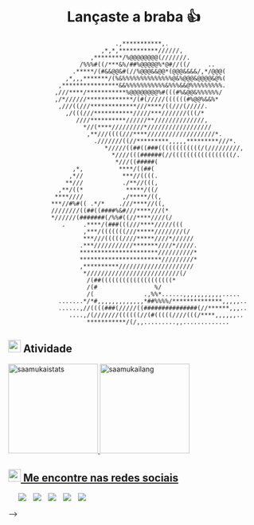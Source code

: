 ## <h1 align="center">Lançaste a braba :thumbsup: </h1>
<p align="center">


                                                                                
                                  .,***********,.                               
                              ,*,*,***********//////,                           
                           ,********/%@@@@@@@@(///////.                         
                        /%%%#((/***&%/##%@@@@@%*@#//((/     ..                  
                      .*****/(#&&@@&#(//%@@@&&@@*(@@@&&&&/,*/@@@(               
                    ,*,,,*******/(%&%%%%%%%%%%%%%%@&%@@@&@@@@&@%(               
                  ,****************&&%%%%%%%%%%%&%%%&&@%%%%%%%%%.               
                 ,///****/***********%@@@@@@@@%#(((#%&@@&%%%%%%/                
                 ,/*//////*************/(#(/////((((((#%@@%&&%*                 
                  ,///((///*************///****/((///(/////.                    
                    ,/(((///***********/////***///////(((/*                     
                       ////**********//////**//////////////,                    
                         *//(****/////////*//////////////////                   
                          ,**///((((///****///////////////////*.                
                            .///////((//*********,,,,,*********///*.            
                               */////((##((###((((((((((((/(/////////,          
                                 *////(((######(//(((((((((((((((((/.           
                                  *///((#####(                                  
                      ,*,          ****/((##(                                   
                     ,*//           ***//((((.                                  
                    **///           ./**//(((,                                  
                  ,**/((*            *****/((/                                  
                 ****////           ,/*****/((,                                 
                ***//#%#(( .*/*    .///****//((,                                
                ////////((##((####%&#///****///(*                               
                *//////(#######(/%%#((//****////(/                              
                   .     .****/(###(((///****/////(((                           
                         ,***/(((((((///*****////////(/                         
                         ***///(((((////*****////*//////                        
                        .***///////////*******////*/////.                       
                        **********************//////////*                       
                        ***********************/////////*                       
                        ,**********/////////////////////                        
                         *//////////////////////////(/                          
                          /(##((((((((((((((((((((*                             
                          /(#                %/                                 
                          /(              .,%%*......,,,,,,,,,,,.....           
                  .......*/*#,,,,,,,,,,,,,*##%%%%/**************,,,,,..         
                  ......,//((((###(/////((###############(//******,,,..         
                     ....,/(///////((((((//(#(((((////(((/****,,,,,,..          
                          ***********/(/,,.........,,.............              


	
</p>
<!-- <h1 align="center">Opa, falaí!👋Eu sou o <a href="https://github.com/saamukai" target="blank">
saamukai</a></h1>
<h3 align="center"> Aprendiz iniciante de tecnologias e computação &#127463;&#127479</h3>

<p align="left"> <img src="https://komarev.com/ghpvc/?username=saamukai&label=Profile%20views&color=0e75b6&style=flat" alt="100rabhcsmc" /> </p>

## <img src="https://media2.giphy.com/media/QssGEmpkyEOhBCb7e1/giphy.gif?cid=ecf05e47a0n3gi1bfqntqmob8g9aid1oyj2wr3ds3mg700bl&rid=giphy.gif" width ="25"><b> Um pouco de mim</b>

<p align="center">
<a target="_blank" align="center">
<img align="right" top="120" height="150" width="240" alt="GIF" src="https://64.media.tumblr.com/tumblr_m8wnqaK0Td1rtyx3fo1_r1_500.gifv">
</a>
<h5 align="left">- 🖥️ Cursando Graduação em Engenharia da Computação, na Universidade Tecnológica Federal do Paraná</h5>
<h5 align="left">- 📧 Contate-me pelo email: contato.samukajpc@gmail.com</h5>
<h5 align="left">- 😬 Curioso, Comunicativo e Amigável</h5>
</p>

## <img src="https://media2.giphy.com/media/QssGEmpkyEOhBCb7e1/giphy.gif?cid=ecf05e47a0n3gi1bfqntqmob8g9aid1oyj2wr3ds3mg700bl&rid=giphy.gif" width ="25"><b> Linguagens e Ferramentas</b>

<p align="left"> 

<a target="_blank"> <img src="https://raw.githubusercontent.com/devicons/devicon/master/icons/c/c-original.svg" alt="c" width="30" height="30"/> </a>
<a target="_blank" rel="noreferrer"> <img src="https://raw.githubusercontent.com/devicons/devicon/master/icons/javascript/javascript-original.svg" alt="javascript" width="30" height="30"/> </a>
<a target="_blank"> <img src="https://raw.githubusercontent.com/devicons/devicon/master/icons/mysql/mysql-original-wordmark.svg" alt="mysql" width="30" height="30"/> </a>
<a target="_blank" rel="noreferrer"> <img src="https://raw.githubusercontent.com/devicons/devicon/master/icons/html5/html5-original-wordmark.svg" alt="html5" width="30" height="30"/> </a> 
<a target="_blank" rel="noreferrer"> <img src="https://raw.githubusercontent.com/devicons/devicon/master/icons/css3/css3-original-wordmark.svg" alt="css3" width="30" height="30"/></a> 
<a target="_blank" rel="noreferrer"> <img src="https://raw.githubusercontent.com/devicons/devicon/master/icons/java/java-original.svg" alt="java" width="30" height="30"/> </a>
<a target="_blank" rel="noreferrer"> <img src="https://raw.githubusercontent.com/devicons/devicon/master/icons/python/python-original.svg" alt="python" width="30" height="30"/> </a> 
<a target="_blank" rel="noreferrer"> <img src="https://cdn.worldvectorlogo.com/logos/django.svg" alt="django" width="30" height="30"/> </a>
<a target="_blank" rel="noreferrer"> <img src="https://www.vectorlogo.zone/logos/git-scm/git-scm-icon.svg" alt="git" width="30" height="30"/> </a> 
<a target="_blank" rel="noreferrer"> <img src="https://raw.githubusercontent.com/devicons/devicon/master/icons/photoshop/photoshop-line.svg" alt="photoshop" width="30" height="30"/> </a>
<a target="_blank"> <img src="https://cdn-icons-png.flaticon.com/512/5968/5968472.png" alt="illustrator" width="30" height="30"/></a>
<a target="_blank"> <img src="https://cdn-icons-png.flaticon.com/512/2844/2844305.png" alt="coreldraw" width="30" height="30"/></a>
<a target="_blank"> <img src="https://cdn-icons-png.flaticon.com/512/732/732220.png" alt="excel" width="30" height="30"/> </a>
<a target="_blank" rel="noreferrer"> <img src="https://raw.githubusercontent.com/devicons/devicon/master/icons/docker/docker-original-wordmark.svg" alt="docker" width="30" height="30"/> </a>
<!-- <a target="_blank" rel="noreferrer"> <img src="https://raw.githubusercontent.com/devicons/devicon/master/icons/react/react-original-wordmark.svg" alt="react" width="30" height="30"/> </a>
<a target="_blank" rel="noreferrer"> <img src="https://raw.githubusercontent.com/devicons/devicon/master/icons/nodejs/nodejs-original-wordmark.svg" alt="nodejs" width="30" height="30"/></a>
<a target="_blank" rel="noreferrer"> <img src="https://raw.githubusercontent.com/devicons/devicon/master/icons/linux/linux-original.svg" alt="linux" width="30" height="30"/> </a> 
<a target="_blank" rel="noreferrer"><img src="https://cdn.worldvectorlogo.com/logos/arduino-1.svg" alt="arduino" width="30" height="30"/> </a> -->

## <img src="https://media2.giphy.com/media/QssGEmpkyEOhBCb7e1/giphy.gif?cid=ecf05e47a0n3gi1bfqntqmob8g9aid1oyj2wr3ds3mg700bl&rid=giphy.gif" width ="25"><b> Atividade</b>
<div align="left">
  <a href="https://github.com/saamukai">
  <img height="180em" src="https://github-readme-stats.vercel.app/api?username=saamukai&show_icons=true&locale=en" alt="saamukaistats"/>
  <img height="180em" src="https://github-readme-stats.vercel.app/api/top-langs?username=saamukai&show_icons=true&locale=en&layout=compact" alt="saamukailang"/>
</div>

## <img src="https://media2.giphy.com/media/QssGEmpkyEOhBCb7e1/giphy.gif?cid=ecf05e47a0n3gi1bfqntqmob8g9aid1oyj2wr3ds3mg700bl&rid=giphy.gif" width ="25"><b> Me encontre nas redes sociais</b>
<p align="left">
 <div align="left"  class="icons-social" style="margin-left: 10px;">
        <a style="margin-left: 10px;"  target="_blank" href="https://www.linkedin.com/in/samuel-jonathan-47689423b/">
			<img src="https://img.icons8.com/doodle/40/000000/linkedin--v2.png"></a>
        <a style="margin-left: 10px;" target="_blank" href="https://github.com/saamukai">
		<img src="https://img.icons8.com/doodle/40/000000/github--v1.png"></a>
        <a style="margin-left: 10px;" target="_blank" href="https://instagram.com/saamukai">
			<img src="https://img.icons8.com/doodle/40/000000/instagram-new--v2.png"></a>
		<a style="margin-left: 10px;" target="_blank" href="https://twitter.com/saamukai">
			<img src="https://img.icons8.com/doodle/1x/twitter-squared--v2.png" ></a>
		<a style="margin-left: 10px;" target="_blank" href="https://www.youtube.com/saamukai">
				<img src="https://img.icons8.com/doodle/1x/youtube--v2.png" ></a>
      </div>
</p> -->
